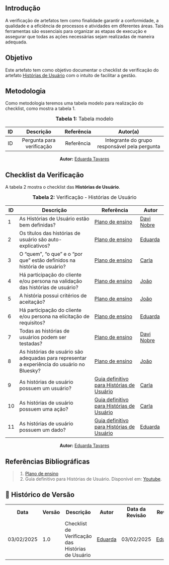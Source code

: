 ## Introdução
A verificação de artefatos tem como finalidade garantir a conformidade, a qualidade e a eficiência de processos e atividades em diferentes áreas. Tais ferramentas são essenciais para organizar as etapas de execução e assegurar que todas as ações necessárias sejam realizadas de maneira adequada.

## Objetivo
Este artefato tem como objetivo documentar o checklist de verificação do artefato [Histórias de Usuário](../../Modelagem/Agil/historia.md) com o intuito de facilitar a gestão.

## Metodologia
Como metodologia teremos uma tabela modelo para realização do checklist, como mostra a tabela 1.

<center>
<font size="3"><b>Tabela 1:</b> Tabela modelo </font>

|  ID   |         Descrição         | Referência |                   Autor(a)                    |
| :---: | :-----------------------: | :--------: | :-------------------------------------------: |
|  ID   | Pergunta para verificação | Referência | Integrante do grupo responsável pela pergunta |

<p align="center"><b>Autor:</b> <a href="https://github.com/erteduarda">Eduarda Tavares</a></p> 
</center>

## Checklist da Verificação
A tabela 2 mostra o checklist das **Histórias de Usuário**.

<center>
<font size="3"><b>Tabela 2:</b> Verificação - Histórias de Usuário </font>

| **ID** | **Descrição**                                                                               | **Referência**                                                                           | **Autor**                                |
| ------ | ------------------------------------------------------------------------------------------- | ---------------------------------------------------------------------------------------- | ---------------------------------------- |
| 1      | As Histórias de Usuário estão bem definidas?                                                | [Plano de ensino](../../assets/images/NFR10.png)                                         | [Davi Nobre](https://github.com/Jagaima) |
| 2      | Os títulos das histórias de usuário são auto-explicativos?                                  | [Plano de ensino](../../assets/images/NFR10.png)                                         | [Eduarda](https://github.com/erteduarda) |
| 3      | O “quem”, “o que” e o “por que” estão definidos na história de usuário?                     | [Plano de ensino](../../assets/images/NFR10.png)                                         | [Carla](https://github.com/ccarlaa)      |
| 4      | Há participação do cliente e/ou persona na validação das histórias de usuário?              | [Plano de ensino](../../assets/images/NFR10.png)                                         | [João](https://github.com/Joa0V)         |
| 5      | A história possui critérios de aceitação?                                                   | [Plano de ensino](../../assets/images/NFR10.png)                                         | [João](https://github.com/Joa0V)         |
| 6      | Há participação do cliente e/ou persona na elicitação de requisitos?                        | [Plano de ensino](../../assets/images/NFR10.png)                                         | [Eduarda](https://github.com/erteduarda) |
| 7      | Todas as histórias de usuários podem ser testadas?                                          | [Plano de ensino](../../assets/images/NFR10.png)                                         | [Davi Nobre](https://github.com/Jagaima) |
| 8      | As histórias de usuário são adequadas para representar a experiência do usuário no Bluesky? | [Plano de ensino](../../assets/images/NFR10.png)                                         | [João](https://github.com/Joa0V)         |
| 9      | As histórias de usuário possuem um usuário?                                                 | [Guia definitivo para Histórias de Usuário](https://www.youtube.com/watch?v=pLJ3LxR292w) | [Carla](https://github.com/ccarlaa)      |
| 10     | As histórias de usuário possuem uma ação?                                                   | [Guia definitivo para Histórias de Usuário](https://www.youtube.com/watch?v=pLJ3LxR292w) | [Carla](https://github.com/ccarlaa)      |
| 11     | As histórias de usuário possuem um dado?                                                    | [Guia definitivo para Histórias de Usuário](https://www.youtube.com/watch?v=pLJ3LxR292w) | [Eduarda](https://github.com/erteduarda) |

<p align="center"><b>Autor:</b> <a href="https://github.com/erteduarda">Eduarda Tavares</a></p> 
</center>

## Referências Bibliográficas
> 1. [Plano de ensino](../../assets/images/NFR10.png)    
> 2. Guia definitivo para Histórias de Usuário. Disponível em: <a href="https://www.youtube.com/watch?v=pLJ3LxR292w">Youtube</a>.

## :round_pushpin: Histórico de Versão 

<div align="center">
    <table>
        <tr>
            <th>Data</th>
            <th>Versão</th>
            <th>Descrição</th>
            <th>Autor</th>
            <th>Data da Revisão</th>
            <th>Revisor</th>
        </tr>
        <tr>
            <td>03/02/2025</td>
            <td>1.0</td>
            <td>Checklist de Verificação das Histórias de Usuário</td>
            <td><a href="https://github.com/erteduarda">Eduarda</a></td>
            <td>03/02/2025</td>
            <td><a href="https://github.com/erteduarda">Eduarda</a></td>
        </tr>
    </table>
</div>

